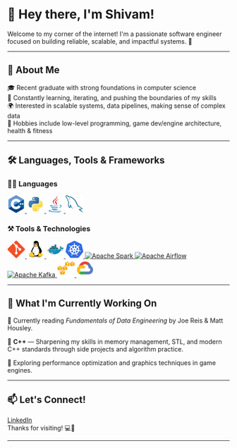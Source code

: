 # 👋 Hey there, I'm Shivam!

Welcome to my corner of the internet! I'm a passionate software engineer focused on building reliable, scalable, and impactful systems. 🚀

---
## 💼 About Me

🎓 Recent graduate with strong foundations in computer science  
🧠 Constantly learning, iterating, and pushing the boundaries of my skills  
🌍 Interested in scalable systems, data pipelines, making sense of complex data  
🧪 Hobbies include low-level programming, game dev/engine architecture, health & fitness  

---

## 🛠️ Languages, Tools & Frameworks

### 🧑‍💻 Languages  
<a href="https://isocpp.org/" target="_blank" rel="noreferrer">
  <img src="https://raw.githubusercontent.com/devicons/devicon/master/icons/cplusplus/cplusplus-original.svg" alt="cplusplus" width="40" height="40"/>
</a>
<a href="https://www.python.org" target="_blank" rel="noreferrer">
  <img src="https://raw.githubusercontent.com/devicons/devicon/master/icons/python/python-original.svg" alt="python" width="40" height="40"/>
</a>
<a href="https://www.java.com" target="_blank" rel="noreferrer">
  <img src="https://raw.githubusercontent.com/devicons/devicon/master/icons/java/java-original.svg" alt="java" width="40" height="40"/>
</a>
<a href="https://www.w3schools.com/sql/" target="_blank" rel="noreferrer">
  <img src="https://raw.githubusercontent.com/devicons/devicon/master/icons/mysql/mysql-original.svg" alt="sql" width="40" height="40"/>
</a>

### ⚒️ Tools & Technologies
<a href="https://git-scm.com/" target="_blank" rel="noreferrer">
  <img src="https://raw.githubusercontent.com/devicons/devicon/master/icons/git/git-original.svg" alt="git" width="40" height="40"/>
</a>
<a href="https://www.linux.org/" target="_blank" rel="noreferrer">
  <img src="https://raw.githubusercontent.com/devicons/devicon/master/icons/linux/linux-original.svg" alt="linux" width="40" height="40"/>
</a>
<a href="https://www.docker.com/" target="_blank" rel="noreferrer">
  <img src="https://raw.githubusercontent.com/devicons/devicon/master/icons/docker/docker-original.svg" alt="docker" width="40" height="40"/>
</a>
<a href="https://kubernetes.io/" target="_blank" rel="noreferrer">
  <img src="https://raw.githubusercontent.com/devicons/devicon/master/icons/kubernetes/kubernetes-plain.svg" alt="kubernetes" width="40" height="40"/>
</a>
<a href="https://spark.apache.org/" target="_blank" rel="noreferrer">
  <img src="https://upload.wikimedia.org/wikipedia/commons/f/f3/Apache_Spark_logo.svg" alt="Apache Spark" width="90" height="40"/>
</a>
<a href="https://airflow.apache.org/" target="_blank" rel="noreferrer">
  <img src="https://upload.wikimedia.org/wikipedia/commons/thumb/d/de/AirflowLogo.png/250px-AirflowLogo.png" alt="Apache Airflow" width="90" height="40"/>
</a>
<a href="https://kafka.apache.org/" target="_blank" rel="noreferrer">
  <img src="https://upload.wikimedia.org/wikipedia/commons/0/01/Apache_Kafka_logo.svg" alt="Apache Kafka" width="40" height="40"/>
</a>
<a href="https://aws.amazon.com/" target="_blank" rel="noreferrer">
  <img src="https://raw.githubusercontent.com/devicons/devicon/master/icons/amazonwebservices/amazonwebservices-original.svg" alt="AWS" width="40" height="40"/>
</a>
<a href="https://cloud.google.com/" target="_blank" rel="noreferrer">
  <img src="https://raw.githubusercontent.com/devicons/devicon/master/icons/googlecloud/googlecloud-original.svg" alt="Google Cloud" width="40" height="40"/>
</a>

---

## 🔧 What I'm Currently Working On

📘 Currently reading *Fundamentals of Data Engineering* by Joe Reis & Matt Housley.  

🧠 **C++** — Sharpening my skills in memory management, STL, and modern C++ standards through side projects and algorithm practice.  

📐 Exploring performance optimization and graphics techniques in game engines.

---

## 📫 Let's Connect!
[LinkedIn](https://linkedin.com/in/shiv77)  
Thanks for visiting! 💻🎉

---


<!--
**shiv42x/shiv42x** is a ✨ _special_ ✨ repository because its `README.md` (this file) appears on your GitHub profile.

Here are some ideas to get you started:

- 🔭 I’m currently working on ...
- 🌱 I’m currently learning ...
- 👯 I’m looking to collaborate on ...
- 🤔 I’m looking for help with ...
- 💬 Ask me about ...
- 📫 How to reach me: ...
- 😄 Pronouns: ...
- ⚡ Fun fact: ...
-->
